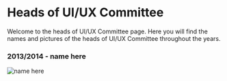 # Heads of UI/UX Committee

Welcome to the heads of UI/UX Committee page. Here you will find the names and pictures of the heads of UI/UX Committee throughout the years.

### 2013/2014 - name here

![name here](images/name_here.jpg)